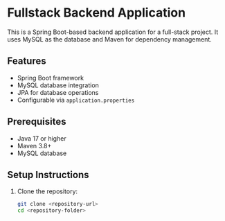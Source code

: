 # Fullstack Backend Application

This is a Spring Boot-based backend application for a full-stack project. It uses MySQL as the database and Maven for dependency management.

## Features

- Spring Boot framework
- MySQL database integration
- JPA for database operations
- Configurable via `application.properties`

## Prerequisites

- Java 17 or higher
- Maven 3.8+
- MySQL database

## Setup Instructions

1. Clone the repository:
   ```bash
   git clone <repository-url>
   cd <repository-folder>